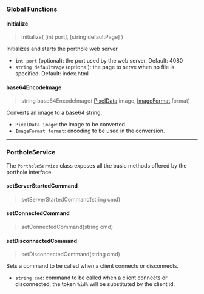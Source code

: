 ### Global Functions ###

#### initialize ####
> initialize( [int port], [string defaultPage] )

Initializes and starts the porthole web server
- `int port` (optional): the port used by the web server. Default: 4080
- `string defaultPage` (optional): the page to serve when no file is specified. Default: index.html

#### base64EncodeImage ####
> string base64EncodeImage( [PixelData](https://github.com/uic-evl/omegalib/wiki/PixelData) image, [ImageFormat](https://github.com/uic-evl/omegalib/wiki/PixelData#image-formats) format)

Converts an image to a base64 string.
- `PixelData image`: the image to be converted.
- `ImageFormat format`: encoding to be used in the conversion.

----------------------------------------------------------------------------------------------------
### PortholeService ###
The `PortholeService` class exposes all the basic methods offered by the porthole interface

#### setServerStartedCommand ####
> setServerStartedCommand(string cmd)

#### setConnectedCommand ####
> setConnectedCommand(string cmd)

#### setDisconnectedCommand ####
> setDisconnectedCommand(string cmd) 

Sets a command to be called when a client connects or disconnects.
- `string cmd`: command to be called when a client connects or disconnected, the token `%id%` will be substituted by the client id.
